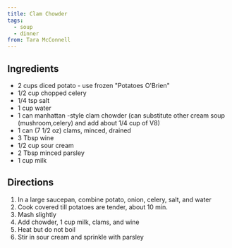 ```yaml
---
title: Clam Chowder
tags:
  - soup
  - dinner
from: Tara McConnell
---
```



## Ingredients

-   2 cups diced potato - use frozen "Potatoes O'Brien"
-   1/2 cup chopped celery
-   1/4 tsp salt
-   1 cup water
-   1 can manhattan -style clam chowder (can substitute other cream soup (mushroom,celery) and add about 1/4 cup of V8)
-   1 can (7 1/2 oz) clams, minced, drained
-   3 Tbsp wine
-   1/2 cup sour cream
-   2 Tbsp minced parsley
-   1 cup milk

## Directions

1.  In a large saucepan, combine potato, onion, celery, salt, and water
2.  Cook covered till potatoes are tender, about 10 min.
3.  Mash slightly
4.  Add chowder, 1 cup milk, clams, and wine
5.  Heat but do not boil
6.  Stir in sour cream and sprinkle with parsley
